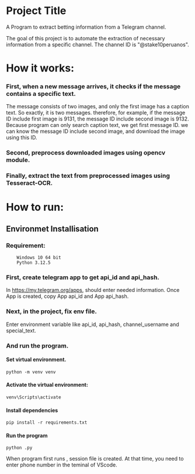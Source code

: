 # Project Title

A Program to extract betting information from a Telegram channel.

The goal of this project is to automate the extraction of necessary information from a specific channel.
The channel ID is "@stake10peruanos".

# How it works:

### First, when a new message arrives, it checks if the message contains a specific text.
The message consists of two images, and only the first image has a caption text. So exactly, it is two messages.
therefore, for example, if the message ID include first image is 9131, the message ID include second image is 9132.
Because program can only search caption text, we get first message ID.
we can know the message ID include second image, and download the image using this ID.
### Second, preprocess downloaded images using opencv module.
### Finally, extract the text from preprocessed images using Tesseract-OCR.

# How to run:

## Environmet Installisation
### Requirement:
        Windows 10 64 bit
        Python 3.12.5

### First, create telegram app to get api_id  and api_hash.

In https://my.telegram.org/apps, should enter needed information.
Once App is created, copy App api_id and App api_hash.
### Next, in the project, fix env file.
Enter environment variable like api_id, api_hash, channel_username and special_text.

### And run the program.

#### Set virtual environment.
`python -m venv venv`

#### Activate the virtual environment:
`venv\Scripts\activate`

#### Install dependencies
`pip install -r requirements.txt`

#### Run the program
`python .py`

When program first runs , session file is created.
At that time, you need to enter phone number in the teminal of VScode.
